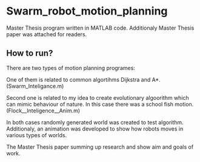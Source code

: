 # Swarm_robot_motion_planning
Master Thesis program written in MATLAB code. Additionaly Master Thesis paper was attached for readers.

## How to run?
There are two types of motion planning programes:

One of them is related to common algortihms Dijkstra and A*. (Swarm_Inteligance.m)

Second one is related to my idea to create evolutionary algoorithm which can mimic behaviour of nature. In this case there was a school fish motion. (Flock__Inteligence__Anim.m)


In both cases randomly generated world was created to test algorithm.
Additionaly, an animation was developed to show how robots moves in various types of worlds.


The Master Thesis paper summing up research and show aim and goals of work.
